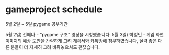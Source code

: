 # gameproject schedule
5월 2일 ~ 5일 pygame 공부기간

5월 2일)
전혜나 - "pygame 구조" 영상을 시청했습니다.
5월 3일)
박정민 - 게임 화면 이미지의 예상 도안을 간략하게 그려 계획서와 카톡방에 첨부하였습니다,
         실력 좋은 다른 분들이 더 자세히 그려 바꿔놓으셔도 괜찮습니다.
